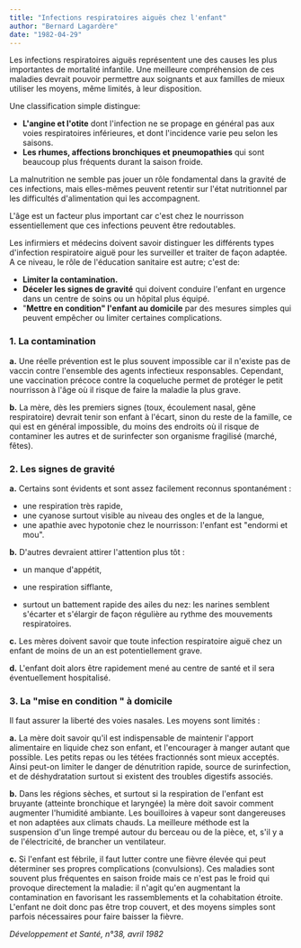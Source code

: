 ```yaml
---
title: "Infections respiratoires aiguës chez l'enfant"
author: "Bernard Lagardère"
date: "1982-04-29"
---
```


<div class="teaser"><p>Les infections respiratoires aiguës représentent une des causes les plus importantes de mortalité infantile. Une meilleure compréhension de ces maladies devrait pouvoir permettre aux soignants et aux familles de mieux utiliser les moyens, même limités, à leur disposition.</p></div>

Une classification simple distingue:

*   **L'angine et l'otite** dont l'infection ne se propage en général pas aux voies respiratoires inférieures, et dont l'incidence varie peu selon les saisons.  
*   **Les rhumes, affections bronchiques et** **pneumopathies** qui sont beaucoup plus fréquents durant la saison froide.

La malnutrition ne semble pas jouer un rôle fondamental dans la gravité de ces infections, mais elles-mêmes peuvent retentir sur l'état nutritionnel par les difficultés d'alimentation qui les accompagnent.

L'âge est un facteur plus important car c'est chez le nourrisson essentiellement que ces infections peuvent être redoutables.

Les infirmiers et médecins doivent savoir distinguer les différents types d'infection respiratoire aiguë pour les surveiller et traiter de façon adaptée. A ce niveau, le rôle de l'éducation sanitaire est autre; c'est de:

*   **Limiter la contamination.**
*   **Déceler les signes de gravité** qui doivent conduire l'enfant en urgence dans un centre de soins ou un hôpital plus équipé.  
*   "**Mettre en condition" l'enfant au domicile** par des mesures simples qui peuvent empêcher ou limiter certaines complications.

### **1. La contamination**

**a.** Une réelle prévention est le plus souvent impossible car il n'existe pas de vaccin contre l'ensemble des agents infectieux responsables. Cependant, une vaccination précoce contre la coqueluche permet de protéger le petit nourrisson à l'âge où il risque de faire la maladie la plus grave.

**b.** La mère, dès les premiers signes (toux, écoulement nasal, gêne respiratoire) devrait tenir son enfant à l'écart, sinon du reste de la famille, ce qui est en général impossible, du moins des endroits où il risque de contaminer les autres et de surinfecter son organisme fragilisé (marché, fêtes).

### **2. Les signes de gravité**

**a.** Certains sont évidents et sont assez facilement reconnus spontanément :

*   une respiration très rapide,
*   une cyanose surtout visible au niveau des ongles et de la langue,
*   une apathie avec hypotonie chez le nourrisson: l'enfant est "endormi et mou".

**b.** D'autres devraient attirer l'attention plus tôt :

*   un manque d'appétit,
*   une respiration sifflante,

*   surtout un battement rapide des ailes du nez: les narines semblent s'écarter et s'élargir de façon régulière au rythme des mouvements respiratoires.

**c.** Les mères doivent savoir que toute infection respiratoire aiguë chez un enfant de moins de un an est potentiellement grave.

**d.** L'enfant doit alors être rapidement mené au centre de santé et il sera éventuellement hospitalisé.

### **3. La "mise en condition " à domicile**

Il faut assurer la liberté des voies nasales. Les moyens sont limités :

**a.** La mère doit savoir qu'il est indispensable de maintenir l'apport alimentaire en liquide chez son enfant, et l'encourager à manger autant que possible. Les petits repas ou les tétées fractionnés sont mieux acceptés. Ainsi peut-on limiter le danger de dénutrition rapide, source de surinfection, et de déshydratation surtout si existent des troubles digestifs associés.

**b.** Dans les régions sèches, et surtout si la respiration de l'enfant est bruyante (atteinte bronchique et laryngée) la mère doit savoir comment augmenter l'humidité ambiante. Les bouilloires à vapeur sont dangereuses et non adaptées aux climats chauds. La meilleure méthode est la suspension d'un linge trempé autour du berceau ou de la pièce, et, s'il y a de l'électricité, de brancher un ventilateur.

**c.** Si l'enfant est fébrile, il faut lutter contre une fièvre élevée qui peut déterminer ses propres complications (convulsions). Ces maladies sont souvent plus fréquentes en saison froide mais ce n'est pas le froid qui provoque directement la maladie: il n'agit qu'en augmentant la contamination en favorisant les rassemblements et la cohabitation étroite. L'enfant ne doit donc pas être trop couvert, et des moyens simples sont parfois nécessaires pour faire baisser la fièvre.

_Développement et Santé, n°38, avril 1982_